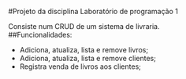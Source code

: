 #Projeto da disciplina Laboratório de programação 1

Consiste num CRUD de um sistema de livraria.<br>
##Funcionalidades:
- Adiciona, atualiza, lista e remove livros;
- Adiciona, atualiza, lista e remove clientes;
- Registra venda de livros aos clientes;